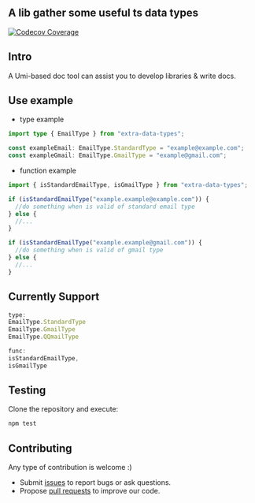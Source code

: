 ## A lib gather some useful ts data types

[![Codecov Coverage](https://img.shields.io/codecov/c/github/chen1415/extra-data-types/coverage.svg?style=flat-square)](https://codecov.io/gh/chen1415/extra-data-types/)

## Intro

A Umi-based doc tool can assist you to develop libraries & write docs.

## Use example

- type example

```ts
import type { EmailType } from "extra-data-types";

const exampleEmail: EmailType.StandardType = "example@example.com";
const exampleGmail: EmailType.GmailType = "example@gmail.com";
```

- function example

```ts
import { isStandardEmailType, isGmailType } from "extra-data-types";

if (isStandardEmailType("example.example@example.com")) {
  //do something when is valid of standard email type
} else {
  //...
}

if (isStandardEmailType("example.example@gmail.com")) {
  //do something when is valid of gmail type
} else {
  //...
}
```

## Currently Support

```ts
type: 
EmailType.StandardType
EmailType.GmailType
EmailType.QQmailType

func:
isStandardEmailType,
isGmailType
```

## Testing

Clone the repository and execute:

```bash
npm test
```

## Contributing

Any type of contribution is welcome :)

- Submit [issues](https://github.com/chen1415/extra-data-types/issues) to report bugs or ask questions.
- Propose [pull requests](https://github.com/chen1415/extra-data-types/pulls) to improve our code.

